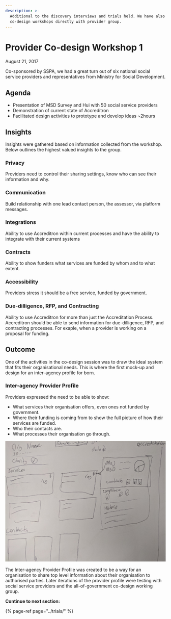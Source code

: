 ```yaml
---
description: >-
  Additional to the discovery interviews and trials held. We have also conducted
  co-design workshops directly with provider group.
---
```


# Provider Co-design Workshop 1

August 21, 2017

Co-sponsored by SSPA, we had a great turn out of six national social service providers and representatives from Ministry for Social Development.

## Agenda

* Presentation of MSD Survey and Hui with 50 social service providers
* Demonstration of current state of Accreditron
* Facilitated design activities to prototype and develop ideas ~2hours

## Insights

Insights were gathered based on information collected from the workshop. Below outlines the highest valued insights to the group.

### Privacy

Providers need to control their sharing settings, know who can see their information and why.

### Communication

Build relationship with one lead contact person, the assessor, via platform messages.

### Integrations

Ability to use Accreditron within current processes and have the ability to integrate with their current systems

### Contracts

Ability to show funders what services are funded by whom and to what extent.

### Accessibility

Providers stress it should be a free service, funded by government.  


### Due-dilligence, RFP, and Contracting

Ability to use Accreditron for more than just the Accreditation Process. Accreditron should be able to send information for due-dilligence, RFP, and contracting processes. For exaple, when a provider is working on a proposal for funding.

## Outcome

One of the activities in the co-design session was to draw the ideal system that fits their organisational needs. This is where the first mock-up and design for an inter-agency profile for born.

### Inter-agency Provider Profile

Providers expressed the need to be able to show:

* What services their organisation offers, even ones not funded by government.
* Where their funding is coming from to show the full picture of how their services are funded.
* Who their contacts are.
* What processes their organisation go through. 

![hand-drawn mockup](../.gitbook/assets/1_boffzspifaxnmr1aylq-la.jpeg)

The Inter-agency Provider Profile was created to be a way for an organisation to share top level information about their organisation to authorised parties. Later iterations of the provider profile were testing with social service providers and the all-of-government co-design working group.  




**Continue to next section:**

{% page-ref page="../trials/" %}



